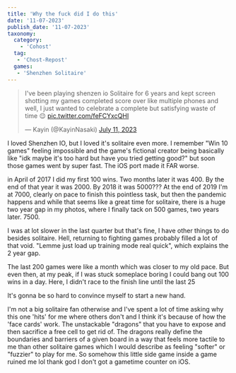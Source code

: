 ```yaml
---
title: 'Why the fuck did I do this'
date: '11-07-2023'
publish_date: '11-07-2023'
taxonomy:
  category:
    - 'Cohost'
  tag:
   - 'Chost-Repost'
  games:
   - 'Shenzhen Solitaire'
---
```


<div class="tweet">
<blockquote class="twitter-tweet"><p lang="en" dir="ltr">I&#39;ve been playing shenzen io Solitaire for 6 years and kept screen shotting my games completed score over like multiple phones and well, I just wanted to celebrate a complete but satisfying waste of time 😌 <a href="https://t.co/feFCYxcQHI">pic.twitter.com/feFCYxcQHI</a></p>&mdash; Kayin (@KayinNasaki) <a href="https://twitter.com/KayinNasaki/status/1678774318468308992?ref_src=twsrc%5Etfw">July 11, 2023</a></blockquote> <script async src="https://platform.twitter.com/widgets.js" charset="utf-8"></script></div>

I loved Shenzhen IO, but I loved it's solitaire even more. I remember "Win 10 games" feeling impossible and the game's fictional creator being basically like "idk maybe it's too hard but have you tried getting good?" but soon those games went by super fast. The iOS port made it FAR worse.

in April of 2017 I did my first 100 wins. Two months later it was 400. By the end of that year it was 2000. By 2018 it was 5000??? At the end of 2019 I'm at 7000, clearly on pace to finish this pointless task, but then the pandemic happens and while that seems like a great time for solitaire, there is a huge two year gap in my photos, where I finally tack on 500 games, two years later. 7500.

I was at lot slower in the last quarter but that's fine, I have other things to do besides solitaire. Hell, returning to fighting games probably filled a lot of that void. "Lemme just load up training mode real quick", which explains the 2 year gap.

The last 200 games were like a month which was closer to my old pace. But even then, at my peak, if I was stuck someplace boring I could bang out 100 wins in a day. Here, I didn't race to the finish line until the last 25

It's gonna be so hard to convince myself to start a new hand.

I'm not a big solitaire fan otherwise and I've spent a lot of time asking why this one 'hits' for me where others don't and I think it's because of how the 'face cards' work. The unstackable "dragons" that you have to expose and then sacrifice a free cell to get rid of. The dragons really define the boundaries and barriers of a given board in a way that feels more tactile to me than other solitaire games which I would describe as feeling "softer" or "fuzzier" to play for me. So somehow this little side game inside a game ruined me lol thank god I don't got a gametime counter on iOS.
